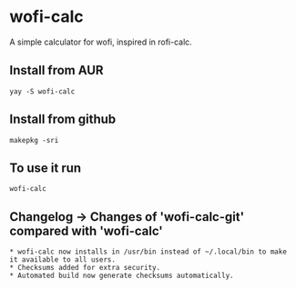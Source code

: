 # wofi-calc
A simple calculator for wofi, inspired in rofi-calc.

## Install from AUR

    yay -S wofi-calc

## Install from github
    
    makepkg -sri

## To use it run

    wofi-calc
    
## Changelog → Changes of 'wofi-calc-git' compared with 'wofi-calc'

    * wofi-calc now installs in /usr/bin instead of ~/.local/bin to make it available to all users.
    * Checksums added for extra security.
    * Automated build now generate checksums automatically.
